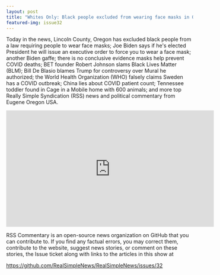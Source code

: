 ```yaml
---
layout: post
title: "Whites Only: Black people excluded from wearing face masks in Oregon; Biden to order use in public"
featured-img: issue32
---
```


Today in the news, Lincoln County, Oregon has excluded black people from a law requiring people to wear face masks; Joe Biden says if he's elected President he will issue an executive order to force you to wear a face mask; another Biden gaffe; there is no conclusive evidence masks help prevent COVID deaths; BET founder Robert Johnson slams Black Lives Matter (BLM); Bill De Blasio blames Trump for controversy over Mural he authorized; the World Health Organization (WHO) falsely claims Sweden has a COVID outbreak; China lies about COVID patient count; Tennessee toddler found in Cage in a Mobile home with 600 animals; and more top Really Simple Syndication (RSS) news and political commentary from Eugene Oregon USA.

<iframe width="560" height="315" src="https://www.youtube.com/embed/M3xxa9k9iQo" frameborder="0" allow="accelerometer; autoplay; encrypted-media; gyroscope; picture-in-picture" allowfullscreen></iframe>

RSS Commentary is an open-source news organization on GitHub that you can contribute to. If you find any factual errors, you may correct them, contribute to the website, suggest news stories, or comment on these stories, the Issue ticket along with links to the articles in this show at 

<https://github.com/RealSimpleNews/RealSimpleNews/issues/32>
